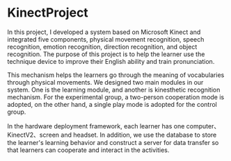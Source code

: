 # KinectProject
In this project, I developed a system based on Microsoft Kinect and integrated five components, physical movement recognition, speech recognition, emotion recognition, direction recognition, and object recognition. The purpose of this project is to help the learner use the technique device to improve their English ability and train pronunciation.

This mechanism helps the learners go through the meaning of vocabularies through physical movements. We designed two main modules in our system. One is the learning module, and
another is kinesthetic recognition mechanism. For the experimental group, a two-person cooperation mode is adopted, on the other hand, a single play mode is adopted for the control group. 

In the hardware deployment framework, each learner has one computer、KinectV2、screen and headset. In addition, we use the database to store the learner's learning behavior and
construct a server for data transfer so that learners can cooperate and interact in the activities. 

